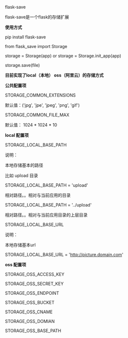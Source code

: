 flask-save

flask-save是一个flask的存储扩展

**使用方式**

pip install flask-save

from flask_save import Storage

storage = Storage(app) or storage = Storage.init_app(app)

storage.save(file)

**目前实现了local（本地） oss（阿里云）的存储方式**

**公共配置项**

STORAGE_COMMON_EXTENSIONS

默认值：('jpg', 'jpe', 'jpeg', 'png', 'gif')

STORAGE_COMMON_FILE_MAX

默认值： 1024 * 1024 * 10

**local 配置项**

STORAGE_LOCAL_BASE_PATH

说明：

本地存储基本的路径

比如 upload 目录

STORAGE_LOCAL_BASE_PATH = 'upload'

相对路径。。相对与当前应用的目录

STORAGE_LOCAL_BASE_PATH = '../upload'

相对路径。。相对与当前应用目录的上层目录

STORAGE_LOCAL_BASE_URL

说明：

本地存储基本url

STORAGE_LOCAL_BASE_URL = 'http://picture.domain.com'


**oss 配置项**

STORAGE_OSS_ACCESS_KEY

STORAGE_OSS_SECRET_KEY

STORAGE_OSS_ENDPOINT

STORAGE_OSS_BUCKET

STORAGE_OSS_CNAME

STORAGE_OSS_DOMIAN

STORAGE_OSS_BASE_PATH